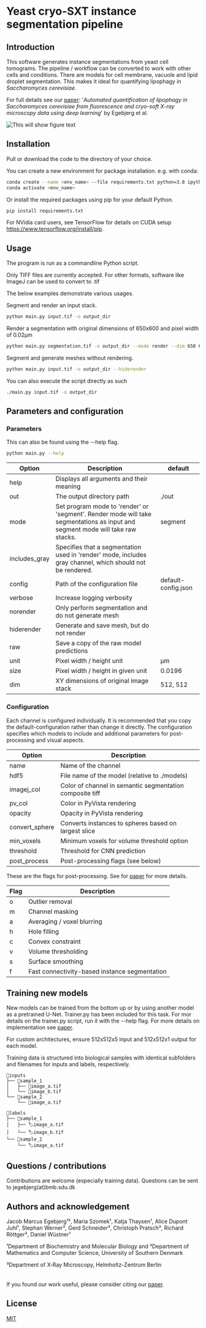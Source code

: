 # Yeast cryo-SXT instance segmentation pipeline

## Introduction

This software generates instance segmentations from yeast cell tomograms. The pipeline / workflow can be converted to
work with other cells and conditions. There are models for cell membrane, vacuole and lipid droplet segmentation. This
makes it ideal for quantifying lipophagy in *Saccharomyces cerevisiae*.

For full details see our [paper]:
'*Automated quantification of lipophagy in Saccharomyces cerevisiae from fluorescence and cryo-soft X-ray microscopy
data using deep learning*' by Egebjerg et al.

![This will show figure text][pipeline-figure]

[pipeline-figure]: https://i.imgur.com/MrwwpZZ.png

[paper]: https://www.doi.org/

## Installation

Pull or download the code to the directory of your choice.

You can create a new environment for package installation. e.g. with conda:

```bash
conda create --name <env_name> --file requirements.txt python=3.8 ipython
conda activate <env_name>
```

Or install the required packages using pip for your default Python.

```bash
pip install requirements.txt
```

For NVidia card users, see TensorFlow for details on CUDA setup https://www.tensorflow.org/install/pip.

## Usage

The program is run as a commandline Python script.

Only TIFF files are currently accepted. For other formats, software like ImageJ can be used to convert to .tif

The below examples demonstrate various usages.

Segment and render an input stack.

```bash
python main.py input.tif -o output_dir
```

Render a segmentation with original dimensions of 650x600 and pixel width of 0.02µm

```bash
python main.py segmentation.tif -o output_dir --mode render --dim 650 600 --size 0.02
```

Segment and generate meshes without rendering.

```bash
python main.py input.tif -o output_dir --hiderender
```

You can also execute the script directly as such

```bash
./main.py input.tif -o output_dir
```

## Parameters and configuration

### Parameters

This can also be found using the --help flag.

```bash
python main.py --help
```

| Option | Description | default |
| --- | --- | --- |
| help | Displays all arguments and their meaning |
| out | The output directory path | ./out |
| mode | Set program mode to 'render' or 'segment'. Render mode will take segmentations as input and segment mode will take raw stacks. | segment |
| includes_gray | Specifies that a segmentation used in 'render' mode, includes gray channel, which should not be rendered.
| config | Path of the configuration file | default-config.json |
| verbose | Increase logging verbosity |  |
| norender | Only perform segmentation and do not generate mesh |  |
| hiderender | Generate and save mesh, but do not render |  |
| raw | Save a copy of the raw model predictions | |
| unit | Pixel width / height unit | µm |
| size | Pixel width / height in given unit | 0.0196 |
| dim | XY dimensions of original image stack | 512, 512 |

### Configuration

Each channel is configured individually. It is recommended that you copy the default-configuration rather than change it
directly. The configuration specifies which models to include and additional parameters for post-processing and visual
aspects.

| Option | Description  |
| --- | --- |
| name | Name of the channel |
| hdf5 | File name of the model (relative to ./models) |
| imagej_col | Color of channel in semantic segmentation composite tiff |
| pv_col | Color in PyVista rendering |
| opacity | Opacity in PyVista rendering |
| convert_sphere | Converts instances to spheres based on largest slice |
| min_voxels | Minimum voxels for volume threshold option |
| threshold | Threshold for CNN prediction |
| post_process | Post-processing flags (see below) |

These are the flags for post-processing. See for [paper] for more details.

| Flag | Description |
| --- | --- |
| o | Outlier removal |
| m | Channel masking |
| a | Averaging / voxel blurring |
| h | Hole filling |
| c | Convex constraint |
| v | Volume thresholding |
| s | Surface smoothing |
| f | Fast connectivity-based instance segmentation |

## Training new models

New models can be trained from the bottom up or by using another model as a pretrained U-Net. Trainer.py has been
included for this task. For mor details on the trainer.py script, run it with the --help flag. For more details on
implementation see [paper].

For custom architectures, ensure 512x512x5 input and 512x512x1 output for each model.

Training data is structured into biological samples with identical subfolders and filenames for inputs and labels,
respectively.

```
📁inputs
├── 📁sample_1
│   ├── 🔬image_a.tif
│   └── 🔬image_b.tif
└── 📁sample_2
    └── 🔬image_a.tif
    
📁labels
├── 📁sample_1
│   ├── 🏷image_a.tif
│   └── 🏷image_b.tif
└── 📁sample_2
    └── 🏷image_a.tif
```

## Questions / contributions

Contributions are welcome (especially training data). Questions can be sent to jegebjerg(at)bmb.sdu.dk

## Authors and acknowledgement

Jacob Marcus Egebjerg¹², Maria Szomek¹, Katja Thaysen¹, Alice Dupont Juhl¹, Stephan Werner³, Gerd Schneider³, Christoph
Pratsch³, Richard Röttger², Daniel Wüstner¹

¹Department of Biochemistry and Molecular Biology and ²Department of Mathematics and Computer Science, University of
Southern Denmark

³Department of X‑Ray Microscopy, Helmholtz-Zentrum Berlin  
\
\
If you found our work useful, please consider citing our [paper].

## License

[MIT](https://choosealicense.com/licenses/mit/)